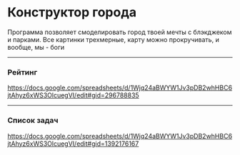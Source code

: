 # Конструктор города
Программа позволяет смоделировать город твоей мечты с блэкджеком и парками. Все картинки трехмерные, карту можно прокручивать, и вообще, мы - боги

-----------------------------
### Рейтинг
https://docs.google.com/spreadsheets/d/1Wjq24aBWYW1Jv3pDB2whHBC6jtAhyz6xWS3OlcuegVI/edit#gid=296788835

-----------------------------
### Список задач
https://docs.google.com/spreadsheets/d/1Wjq24aBWYW1Jv3pDB2whHBC6jtAhyz6xWS3OlcuegVI/edit#gid=1392176167